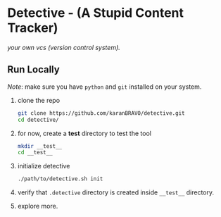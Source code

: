 # Detective - (A Stupid Content Tracker)

_your own vcs (version control system)._

## Run Locally

_Note_: make sure you have `python` and `git` installed on your system.

1. clone the repo

   ```bash
   git clone https://github.com/karanBRAVO/detective.git
   cd detective/
   ```

2. for now, create a **test** directory to test the tool

   ```bash
   mkdir __test__
   cd __test__
   ```

3. initialize detective

   ```bash
   ./path/to/detective.sh init
   ```

4. verify that `.detective` directory is created inside `__test__` directory.

5. explore more.
